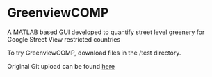 # GreenviewCOMP
A MATLAB based GUI developed to quantify street level greenery for Google Street View restricted countries


To try GreenviewCOMP, download files in the /test directory. 




Original Git upload can be found [here](https://github.com/bmuosgs/bmugvi) 

